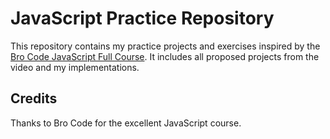 # JavaScript Practice Repository

This repository contains my practice projects and exercises inspired by the [Bro Code JavaScript Full Course]([url](https://www.youtube.com/watch?v=lfmg-EJ8gm4&t=25911s)). It includes all proposed projects from the video and my implementations.

## Credits

Thanks to Bro Code for the excellent JavaScript course.


